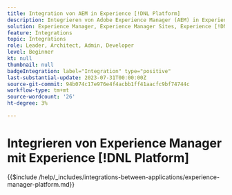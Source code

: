 ```yaml
---
title: Integration von AEM in Experience [!DNL Platform]
description: Integrieren von Adobe Experience Manager (AEM) in Experience [!DNL Platform] um den Wert Ihrer Daten zu maximieren.
solution: Experience Manager, Experience Manager Sites, Experience [!DNL Platform]
feature: Integrations
topic: Integrations
role: Leader, Architect, Admin, Developer
level: Beginner
kt: null
thumbnail: null
badgeIntegration: label="Integration" type="positive"
last-substantial-update: 2023-07-31T00:00:00Z
source-git-commit: 94b074c17e976e4f4acbb1ff41aacfc9bf74744c
workflow-type: tm+mt
source-wordcount: '26'
ht-degree: 3%

---
```



# Integrieren von Experience Manager mit Experience [!DNL Platform]

{{$include /help/_includes/integrations-between-applications/experience-manager-platform.md}}
